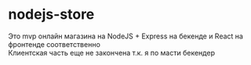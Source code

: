 # nodejs-store
Это mvp онлайн магазина на NodeJS + Express на бекенде и React на фронтенде соответственно  
Клиентская часть еще не закончена т.к. я по масти бекендер
